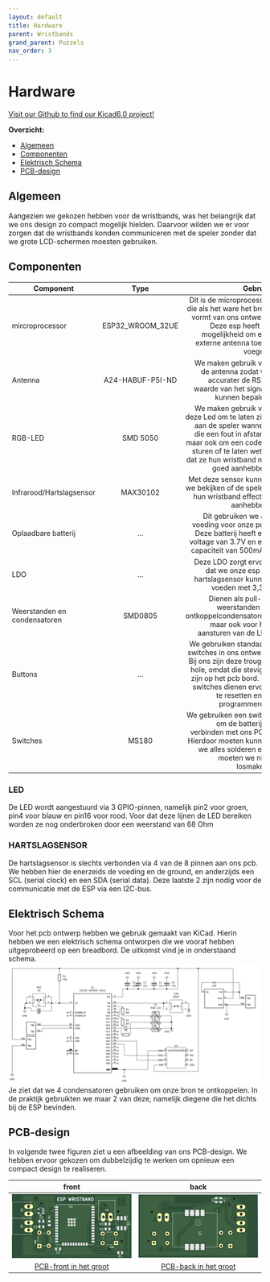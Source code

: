 ```yaml
---
layout: default
title: Hardware
parent: Wristbands
grand_parent: Puzzels
nav_order: 3
---
```

# Hardware
[Visit our Github to find our Kicad6.0 project!](https://github.com/PLAN-IT-B/BachelorProefWristbands/tree/main/KiCad-project)

**Overzicht:**

- [Algemeen](#algemeen)
- [Componenten](#componenten)
- [Elektrisch Schema](#elektrisch-schema)
- [PCB-design](#pcb-design)

## Algemeen
Aangezien we gekozen hebben voor de wristbands, was het belangrijk dat we ons design zo compact mogelijk hielden. Daarvoor wilden we er voor zorgen dat de wristbands konden communiceren met de speler zonder dat we grote LCD-schermen moesten gebruiken.

## Componenten


| Component   |      Type      |  Gebruik |
|----------|:-------------:|------:|
| mircroprocessor|  ESP32_WROOM_32UE| Dit is de microprocessor die als het ware het brein vormt van ons ontwerp. Deze esp heeft de mogelijkheid om een externe antenna toe te voegen. |
| Antenna |A24-HABUF-P5I-ND   |   We maken gebruik van de antenna zodat we accurater de RSS-waarde van het signaal kunnen bepalen. |
| RGB-LED | SMD 5050 |    We maken gebruik van deze Led om te laten zien aan de speler wanneer die een fout in afstand, maar ook om een code te sturen of te laten weten dat ze hun wristband niet goed aanhebben. |
| Infrarood/Hartslagsensor | MAX30102 |  Met deze sensor kunnen we bekijken of de spelers hun wristband effectief aanhebben. |
| Oplaadbare batterij | ... |    Dit gebruiken we als voeding voor onze pcb. Deze batterij heeft een voltage van 3.7V en een capaciteit van 500mAh. |
| LDO | ... |    Deze LDO zorgt ervoor dat we onze esp en hartslagsensor kunnen voeden met 3,3V. |
| Weerstanden en condensatoren | SMD0805 | Dienen als pull-up weerstanden en ontkoppelcondensatoren, maar ook voor het aansturen van de LED|
| Buttons | ... |    We gebruiken standaard switches in ons ontwerp. Bij ons zijn deze trough-hole, omdat die steviger zijn op het pcb bord. De switches dienen ervoor te resetten en te programmeren. |
|Switches| MS180 |We gebruiken een switch om de batterij te verbinden met ons PCB. Hierdoor moeten kunnen we alles solderen een moeten we niks losmaken.|

### LED

De LED wordt aangestuurd via 3 GPIO-pinnen, namelijk pin2 voor groen, pin4 voor blauw en pin16 voor rood. Voor dat deze lijnen de LED bereiken worden ze nog onderbroken door een weerstand van 68 Ohm

### HARTSLAGSENSOR

De hartslagsensor is slechts verbonden via 4 van de 8 pinnen aan ons pcb. We hebben hier de enerzeids de voeding en de ground, en anderzijds een SCL (serial clock) en een SDA (serial data). Deze laatste 2 zijn nodig voor de communicatie met de ESP via een I2C-bus.


## Elektrisch Schema
Voor het pcb ontwerp hebben we gebruik gemaakt van KiCad. Hierin hebben we een elektrisch schema ontworpen die we vooraf hebben uitgeprobeerd op een breadbord. De uitkomst vind je in onderstaand schema.
![](elektrisch-schema.png)
Je ziet dat we 4 condensatoren gebruiken om onze bron te ontkoppelen. In de praktijk gebruikten we maar 2 van deze, namelijk diegene die het dichts bij de ESP bevinden. 


## PCB-design
In volgende twee figuren ziet u een afbeelding van ons PCB-design. We hebben ervoor gekozen om dubbelzijdig te werken om opnieuw een compact design te realiseren. 

|front | back |
|:----: |:----: |
|![](pcb-front.png)|![](pcb-back.png)|
| [PCB-front in het groot](https://raw.githubusercontent.com/PLAN-IT-B/BachelorProefWristbands/main/KiCad-project/Afbeeldingen%20PCB/pcb-front.png)| [PCB-back in het groot](https://raw.githubusercontent.com/PLAN-IT-B/BachelorProefWristbands/main/KiCad-project/Afbeeldingen%20PCB/pcb-back.png)|